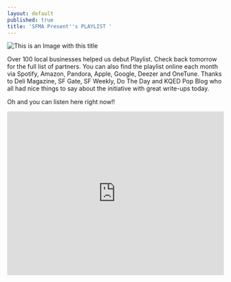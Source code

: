 ```yaml
---
layout: default
published: true
title: 'SFMA Present''s PLAYLIST '
---
```

![This is an Image with this title](https://goodwerks.files.wordpress.com/2015/08/window2.jpg)

Over 100 local businesses helped us debut Playlist. Check back tomorrow for the full list of partners. You can also find the playlist online each month via Spotify, Amazon, Pandora, Apple, Google, Deezer and OneTune. Thanks to Deli Magazine, SF Gate, SF Weekly, Do The Day and KQED Pop Blog who all had nice things to say about the initiative with great write-ups today.

Oh and you can listen here right now!!



<iframe src="https://embed.spotify.com/?uri=spotify%3Auser%3Ajoebarham%3Aplaylist%3A0ULuVmaj8F9ut1dA0ys88S" width="100%" height="380" frameborder="0" allowtransparency="true"></iframe>
